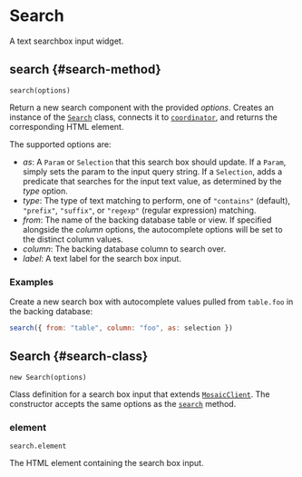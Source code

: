 # Search

A text searchbox input widget.

## search {#search-method}

`search(options)`

Return a new search component with the provided _options_.
Creates an instance of the [`Search`](#search-class) class, connects it to [`coordinator`](../core/coordinator), and returns the corresponding HTML element.

The supported options are:

- _as_: A `Param` or `Selection` that this search box should update. If a `Param`, simply sets the param to the input query string. If a `Selection`, adds a predicate that searches for the input text value, as determined by the _type_ option.
- _type_: The type of text matching to perform, one of `"contains"` (default), `"prefix"`, `"suffix"`, or `"regexp"` (regular expression) matching.
- _from_: The name of the backing database table or view. If specified alongside the _column_ options, the autocomplete options will be set to the distinct column values.
- _column_: The backing database column to search over.
- _label_: A text label for the search box input.

### Examples

Create a new search box with autocomplete values pulled from `table.foo` in the backing database:

``` js
search({ from: "table", column: "foo", as: selection })
```

## Search {#search-class}

`new Search(options)`

Class definition for a search box input that extends [`MosaicClient`](../core/client).
The constructor accepts the same options as the [`search`](#search-method) method.

### element

`search.element`

The HTML element containing the search box input.

